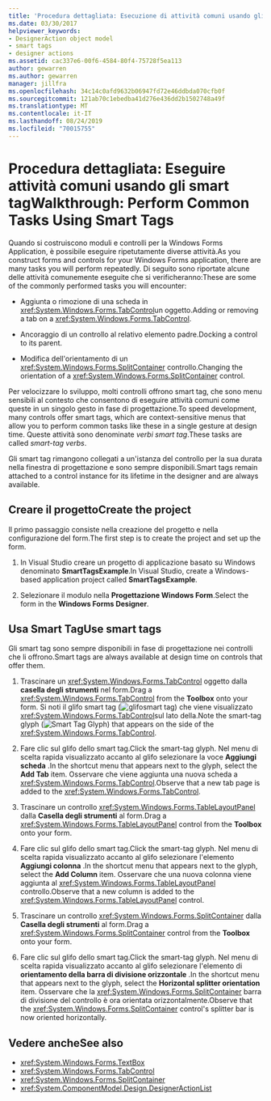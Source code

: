 ```yaml
---
title: 'Procedura dettagliata: Esecuzione di attività comuni usando gli smart tag nei controlli Windows Form'
ms.date: 03/30/2017
helpviewer_keywords:
- DesignerAction object model
- smart tags
- designer actions
ms.assetid: cac337e6-00f6-4584-80f4-75728f5ea113
author: gewarren
ms.author: gewarren
manager: jillfra
ms.openlocfilehash: 34c14c0afd9632b06947fd72e46ddbda070cfb0f
ms.sourcegitcommit: 121ab70c1ebedba41d276e436dd2b1502748a49f
ms.translationtype: MT
ms.contentlocale: it-IT
ms.lasthandoff: 08/24/2019
ms.locfileid: "70015755"
---
```

# <a name="walkthrough-perform-common-tasks-using-smart-tags"></a><span data-ttu-id="09db9-102">Procedura dettagliata: Eseguire attività comuni usando gli smart tag</span><span class="sxs-lookup"><span data-stu-id="09db9-102">Walkthrough: Perform Common Tasks Using Smart Tags</span></span>

<span data-ttu-id="09db9-103">Quando si costruiscono moduli e controlli per la Windows Forms Application, è possibile eseguire ripetutamente diverse attività.</span><span class="sxs-lookup"><span data-stu-id="09db9-103">As you construct forms and controls for your Windows Forms application, there are many tasks you will perform repeatedly.</span></span> <span data-ttu-id="09db9-104">Di seguito sono riportate alcune delle attività comunemente eseguite che si verificheranno:</span><span class="sxs-lookup"><span data-stu-id="09db9-104">These are some of the commonly performed tasks you will encounter:</span></span>

- <span data-ttu-id="09db9-105">Aggiunta o rimozione di una scheda in <xref:System.Windows.Forms.TabControl>un oggetto.</span><span class="sxs-lookup"><span data-stu-id="09db9-105">Adding or removing a tab on a <xref:System.Windows.Forms.TabControl>.</span></span>

- <span data-ttu-id="09db9-106">Ancoraggio di un controllo al relativo elemento padre.</span><span class="sxs-lookup"><span data-stu-id="09db9-106">Docking a control to its parent.</span></span>

- <span data-ttu-id="09db9-107">Modifica dell'orientamento di un <xref:System.Windows.Forms.SplitContainer> controllo.</span><span class="sxs-lookup"><span data-stu-id="09db9-107">Changing the orientation of a <xref:System.Windows.Forms.SplitContainer> control.</span></span>

<span data-ttu-id="09db9-108">Per velocizzare lo sviluppo, molti controlli offrono smart tag, che sono menu sensibili al contesto che consentono di eseguire attività comuni come queste in un singolo gesto in fase di progettazione.</span><span class="sxs-lookup"><span data-stu-id="09db9-108">To speed development, many controls offer smart tags, which are context-sensitive menus that allow you to perform common tasks like these in a single gesture at design time.</span></span> <span data-ttu-id="09db9-109">Queste attività sono denominate *verbi smart tag*.</span><span class="sxs-lookup"><span data-stu-id="09db9-109">These tasks are called *smart-tag verbs*.</span></span>

<span data-ttu-id="09db9-110">Gli smart tag rimangono collegati a un'istanza del controllo per la sua durata nella finestra di progettazione e sono sempre disponibili.</span><span class="sxs-lookup"><span data-stu-id="09db9-110">Smart tags remain attached to a control instance for its lifetime in the designer and are always available.</span></span>

## <a name="create-the-project"></a><span data-ttu-id="09db9-111">Creare il progetto</span><span class="sxs-lookup"><span data-stu-id="09db9-111">Create the project</span></span>

<span data-ttu-id="09db9-112">Il primo passaggio consiste nella creazione del progetto e nella configurazione del form.</span><span class="sxs-lookup"><span data-stu-id="09db9-112">The first step is to create the project and set up the form.</span></span>

1. <span data-ttu-id="09db9-113">In Visual Studio creare un progetto di applicazione basato su Windows denominato **SmartTagsExample**.</span><span class="sxs-lookup"><span data-stu-id="09db9-113">In Visual Studio, create a Windows-based application project called **SmartTagsExample**.</span></span>

2. <span data-ttu-id="09db9-114">Selezionare il modulo nella **Progettazione Windows Form**.</span><span class="sxs-lookup"><span data-stu-id="09db9-114">Select the form in the **Windows Forms Designer**.</span></span>

## <a name="use-smart-tags"></a><span data-ttu-id="09db9-115">Usa Smart Tag</span><span class="sxs-lookup"><span data-stu-id="09db9-115">Use smart tags</span></span>

<span data-ttu-id="09db9-116">Gli smart tag sono sempre disponibili in fase di progettazione nei controlli che li offrono.</span><span class="sxs-lookup"><span data-stu-id="09db9-116">Smart tags are always available at design time on controls that offer them.</span></span>

1. <span data-ttu-id="09db9-117">Trascinare un <xref:System.Windows.Forms.TabControl> oggetto dalla **casella degli strumenti** nel form.</span><span class="sxs-lookup"><span data-stu-id="09db9-117">Drag a <xref:System.Windows.Forms.TabControl> from the **Toolbox** onto your form.</span></span> <span data-ttu-id="09db9-118">Si noti il glifo smart tag (![glifo](./media/vs-winformsmttagglyph.gif)smart tag) che viene visualizzato <xref:System.Windows.Forms.TabControl>sul lato della.</span><span class="sxs-lookup"><span data-stu-id="09db9-118">Note the smart-tag glyph (![Smart Tag Glyph](./media/vs-winformsmttagglyph.gif)) that appears on the side of the <xref:System.Windows.Forms.TabControl>.</span></span>

2. <span data-ttu-id="09db9-119">Fare clic sul glifo dello smart tag.</span><span class="sxs-lookup"><span data-stu-id="09db9-119">Click the smart-tag glyph.</span></span> <span data-ttu-id="09db9-120">Nel menu di scelta rapida visualizzato accanto al glifo selezionare la voce **Aggiungi scheda** .</span><span class="sxs-lookup"><span data-stu-id="09db9-120">In the shortcut menu that appears next to the glyph, select the **Add Tab** item.</span></span> <span data-ttu-id="09db9-121">Osservare che viene aggiunta una nuova scheda a <xref:System.Windows.Forms.TabControl>.</span><span class="sxs-lookup"><span data-stu-id="09db9-121">Observe that a new tab page is added to the <xref:System.Windows.Forms.TabControl>.</span></span>

3. <span data-ttu-id="09db9-122">Trascinare un controllo <xref:System.Windows.Forms.TableLayoutPanel> dalla **Casella degli strumenti** al form.</span><span class="sxs-lookup"><span data-stu-id="09db9-122">Drag a <xref:System.Windows.Forms.TableLayoutPanel> control from the **Toolbox** onto your form.</span></span>

4. <span data-ttu-id="09db9-123">Fare clic sul glifo dello smart tag.</span><span class="sxs-lookup"><span data-stu-id="09db9-123">Click the smart-tag glyph.</span></span> <span data-ttu-id="09db9-124">Nel menu di scelta rapida visualizzato accanto al glifo selezionare l'elemento **Aggiungi colonna** .</span><span class="sxs-lookup"><span data-stu-id="09db9-124">In the shortcut menu that appears next to the glyph, select the **Add Column** item.</span></span> <span data-ttu-id="09db9-125">Osservare che una nuova colonna viene aggiunta al <xref:System.Windows.Forms.TableLayoutPanel> controllo.</span><span class="sxs-lookup"><span data-stu-id="09db9-125">Observe that a new column is added to the <xref:System.Windows.Forms.TableLayoutPanel> control.</span></span>

5. <span data-ttu-id="09db9-126">Trascinare un controllo <xref:System.Windows.Forms.SplitContainer> dalla **Casella degli strumenti** al form.</span><span class="sxs-lookup"><span data-stu-id="09db9-126">Drag a <xref:System.Windows.Forms.SplitContainer> control from the **Toolbox** onto your form.</span></span>

6. <span data-ttu-id="09db9-127">Fare clic sul glifo dello smart tag.</span><span class="sxs-lookup"><span data-stu-id="09db9-127">Click the smart-tag glyph.</span></span> <span data-ttu-id="09db9-128">Nel menu di scelta rapida visualizzato accanto al glifo selezionare l'elemento di **orientamento della barra di divisione orizzontale** .</span><span class="sxs-lookup"><span data-stu-id="09db9-128">In the shortcut menu that appears next to the glyph, select the **Horizontal splitter orientation** item.</span></span> <span data-ttu-id="09db9-129">Osservare che la <xref:System.Windows.Forms.SplitContainer> barra di divisione del controllo è ora orientata orizzontalmente.</span><span class="sxs-lookup"><span data-stu-id="09db9-129">Observe that the <xref:System.Windows.Forms.SplitContainer> control's splitter bar is now oriented horizontally.</span></span>

## <a name="see-also"></a><span data-ttu-id="09db9-130">Vedere anche</span><span class="sxs-lookup"><span data-stu-id="09db9-130">See also</span></span>

- <xref:System.Windows.Forms.TextBox>
- <xref:System.Windows.Forms.TabControl>
- <xref:System.Windows.Forms.SplitContainer>
- <xref:System.ComponentModel.Design.DesignerActionList>
